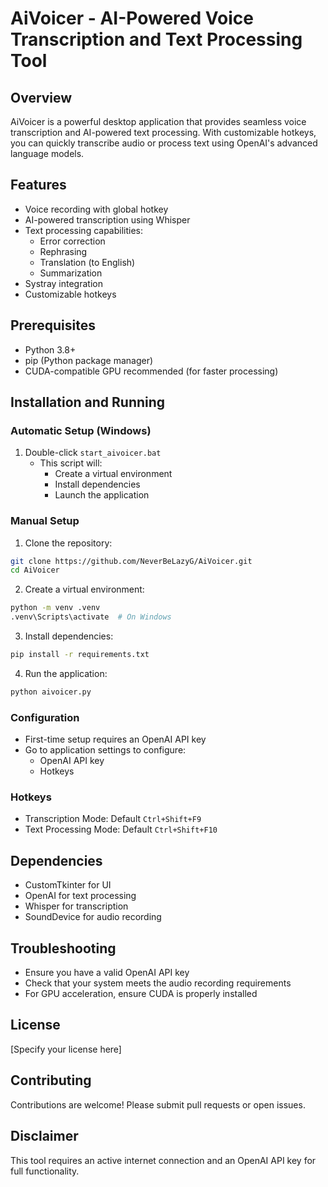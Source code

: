 # AiVoicer - AI-Powered Voice Transcription and Text Processing Tool

## Overview
AiVoicer is a powerful desktop application that provides seamless voice transcription and AI-powered text processing. With customizable hotkeys, you can quickly transcribe audio or process text using OpenAI's advanced language models.

## Features
- Voice recording with global hotkey
- AI-powered transcription using Whisper
- Text processing capabilities:
  - Error correction
  - Rephrasing
  - Translation (to English)
  - Summarization
- Systray integration
- Customizable hotkeys

## Prerequisites
- Python 3.8+
- pip (Python package manager)
- CUDA-compatible GPU recommended (for faster processing)

## Installation and Running

### Automatic Setup (Windows)
1. Double-click `start_aivoicer.bat`
   - This script will:
     - Create a virtual environment
     - Install dependencies
     - Launch the application

### Manual Setup

1. Clone the repository:
```bash
git clone https://github.com/NeverBeLazyG/AiVoicer.git
cd AiVoicer
```

2. Create a virtual environment:
```bash
python -m venv .venv
.venv\Scripts\activate  # On Windows
```

3. Install dependencies:
```bash
pip install -r requirements.txt
```

4. Run the application:
```bash
python aivoicer.py
```

### Configuration
- First-time setup requires an OpenAI API key
- Go to application settings to configure:
  - OpenAI API key
  - Hotkeys

### Hotkeys
- Transcription Mode: Default `Ctrl+Shift+F9`
- Text Processing Mode: Default `Ctrl+Shift+F10`

## Dependencies
- CustomTkinter for UI
- OpenAI for text processing
- Whisper for transcription
- SoundDevice for audio recording

## Troubleshooting
- Ensure you have a valid OpenAI API key
- Check that your system meets the audio recording requirements
- For GPU acceleration, ensure CUDA is properly installed

## License
[Specify your license here]

## Contributing
Contributions are welcome! Please submit pull requests or open issues.

## Disclaimer
This tool requires an active internet connection and an OpenAI API key for full functionality.
